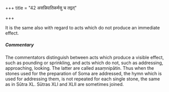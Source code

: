 +++
title = "42 असन्निपातिकर्मसु च तद्वत्"

+++

It is the same also with regard to acts which do not produce an immediate effect.

#####  Commentary

The commentators distinguish between acts which produce a visible effect, such as pounding or sprinkling, and acts which do not, such as addressing, approaching, looking. The latter are called asaṃnipātin. Thus when the stones used for the preparation of Soma are addressed, the hymn which is used for addressing them, is not repeated for each single stone, the same as in Sūtra XL. Sūtras XLI and XLII are sometimes joined.
